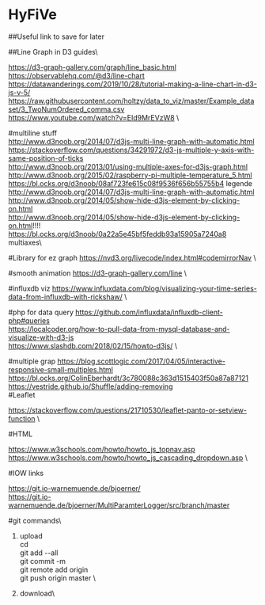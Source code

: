 # HyFiVe

##Useful link to save for later

##Line Graph in D3 guides\

https://d3-graph-gallery.com/graph/line_basic.html \
https://observablehq.com/@d3/line-chart \
https://datawanderings.com/2019/10/28/tutorial-making-a-line-chart-in-d3-js-v-5/ \
https://raw.githubusercontent.com/holtzy/data_to_viz/master/Example_dataset/3_TwoNumOrdered_comma.csv \
https://www.youtube.com/watch?v=EId9MrEVzW8 \

#multiline stuff \
http://www.d3noob.org/2014/07/d3js-multi-line-graph-with-automatic.html \
https://stackoverflow.com/questions/34291972/d3-js-multiple-y-axis-with-same-position-of-ticks \
http://www.d3noob.org/2013/01/using-multiple-axes-for-d3js-graph.html \
http://www.d3noob.org/2015/02/raspberry-pi-multiple-temperature_5.html \
https://bl.ocks.org/d3noob/08af723fe615c08f9536f656b55755b4  legende\
http://www.d3noob.org/2014/07/d3js-multi-line-graph-with-automatic.html \
http://www.d3noob.org/2014/05/show-hide-d3js-element-by-clicking-on.html \
http://www.d3noob.org/2014/05/show-hide-d3js-element-by-clicking-on.html!!!! \
https://bl.ocks.org/d3noob/0a22a5e45bf5feddb93a15905a7240a8	multiaxes\

#Library for ez graph
https://nvd3.org/livecode/index.html#codemirrorNav \

#smooth animation
https://d3-graph-gallery.com/line \

#influxdb viz 
https://www.influxdata.com/blog/visualizing-your-time-series-data-from-influxdb-with-rickshaw/ \

#php for data query
https://github.com/influxdata/influxdb-client-php#queries \
https://localcoder.org/how-to-pull-data-from-mysql-database-and-visualize-with-d3-js \
https://www.slashdb.com/2018/02/15/howto-d3js/ \


#multiple grap 
https://blog.scottlogic.com/2017/04/05/interactive-responsive-small-multiples.html \
https://bl.ocks.org/ColinEberhardt/3c780088c363d1515403f50a87a87121 \
https://vestride.github.io/Shuffle/adding-removing \
#Leaflet

https://stackoverflow.com/questions/21710530/leaflet-panto-or-setview-function \

#HTML

https://www.w3schools.com/howto/howto_js_topnav.asp \
https://www.w3schools.com/howto/howto_js_cascading_dropdown.asp \


#IOW links

https://git.io-warnemuende.de/bjoerner/ \
https://git.io-warnemuende.de/bjoerner/MultiParamterLogger/src/branch/master

#git commands\


1. upload\
cd \
git add --all\
git commit -m \
git remote add origin <remote repository URL> \
git push origin master \

2. download\
